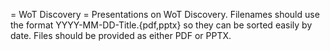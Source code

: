 = WoT Discovery =
Presentations on WoT Discovery.
Filenames should use the format YYYY-MM-DD-Title.{pdf,pptx} so they can be sorted easily by date.
Files should be provided as either PDF or PPTX.
